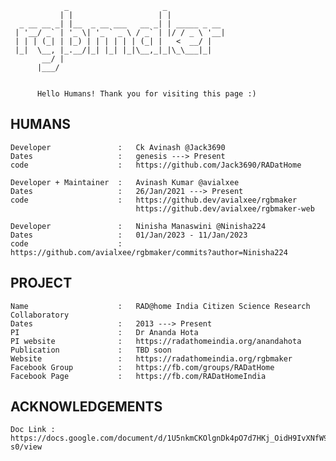 ```ASCII
            _                     _             
           | |                   | |            
  _ __ __ _| |__  _ __ ___   __ _| | _____ _ __ 
 | '__/ _` | '_ \| '_ ` _ \ / _` | |/ / _ \ '__|
 | | | (_| | |_) | | | | | | (_| |   <  __/ |   
 |_|  \__, |_.__/|_| |_| |_|\__,_|_|\_\___|_|   
       __/ |                                    
      |___/                                    


      Hello Humans! Thank you for visiting this page :)
```

## HUMANS
    Developer               :   Ck Avinash @Jack3690
    Dates                   :   genesis ---> Present
    code                    :   https://github.com/Jack3690/RADatHome

    Developer + Maintainer  :   Avinash Kumar @avialxee
    Dates                   :   26/Jan/2021 ---> Present
    code                    :   https://github.dev/avialxee/rgbmaker
                                https://github.dev/avialxee/rgbmaker-web

    Developer               :   Ninisha Manaswini @Ninisha224
    Dates                   :   01/Jan/2023 - 11/Jan/2023
    code                    :   https://github.com/avialxee/rgbmaker/commits?author=Ninisha224

## PROJECT
    Name                    :   RAD@home India Citizen Science Research Collaboratory
    Dates                   :   2013 ---> Present
    PI                      :   Dr Ananda Hota
    PI website              :   https://radathomeindia.org/anandahota
    Publication             :   TBD soon
    Website                 :   https://radathomeindia.org/rgbmaker
    Facebook Group          :   https://fb.com/groups/RADatHome
    Facebook Page           :   https://fb.com/RADatHomeIndia

## ACKNOWLEDGEMENTS
    Doc Link : https://docs.google.com/document/d/1U5nkmCKOlgnDk4pO7d7HKj_OidH9IvXNfW9AojBc-s0/view